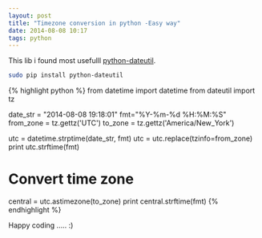 ```yaml
---
layout: post
title: "Timezone conversion in python -Easy way"
date: 2014-08-08 10:17
tags: python
---
```


This lib i found most usefulll [python-dateutil](http://niemeyer.net/python-dateutil).

```bash
sudo pip install python-dateutil
```

{% highlight python %}
from datetime import datetime
from dateutil import tz

date_str = "2014-08-08 19:18:01"
fmt="%Y-%m-%d %H:%M:%S"
from_zone = tz.gettz('UTC')
to_zone = tz.gettz('America/New_York')

utc = datetime.strptime(date_str, fmt)
utc = utc.replace(tzinfo=from_zone)
print utc.strftime(fmt)
# Convert time zone
central = utc.astimezone(to_zone)
print central.strftime(fmt)
{% endhighlight %}

Happy coding ..... :)
